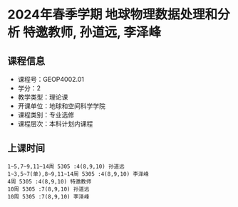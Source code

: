 # 2024年春季学期 地球物理数据处理和分析 特邀教师, 孙道远, 李泽峰






## 课程信息

- 课程号：GEOP4002.01
- 学分：2
- 教学类型：理论课
- 开课单位：地球和空间科学学院
- 课程类别：专业选修
- 课程层次：本科计划内课程

## 上课时间

```
1~5,7~9,11~14周 5305 :4(8,9,10) 孙道远
1~3,5~7(单),8~9,11~14周 5305 :4(8,9,10) 李泽峰
4周 5305 :4(8,9,10) 特邀教师
10周 5305 :7(8,9,10) 孙道远
10周 5305 :7(8,9,10) 李泽峰
```

